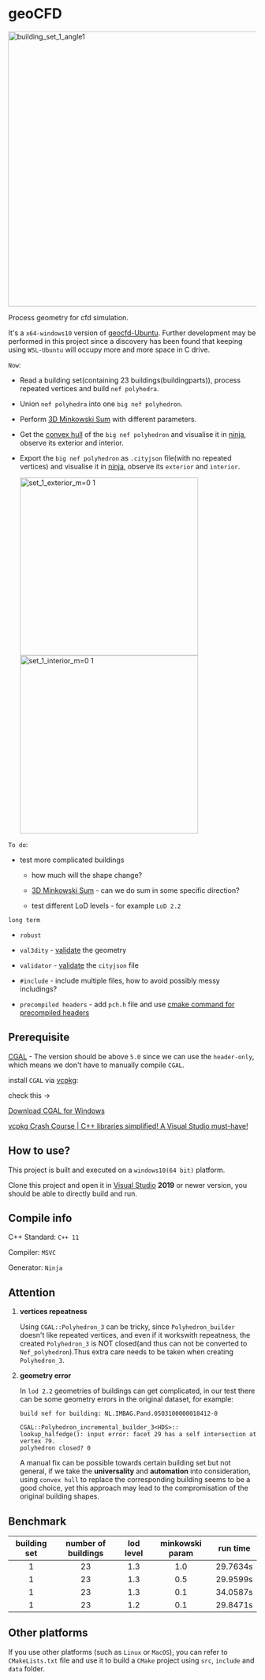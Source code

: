 # geoCFD

<img width="558" alt="building_set_1_angle1" src="https://user-images.githubusercontent.com/72781910/193407829-c08d1cbf-7cc6-4a71-8a62-010c2e9d73e7.PNG">

Process geometry for cfd simulation.

It's a `x64-windows10` version of [geocfd-Ubuntu](https://github.com/SEUZFY/geocfd-Ubuntu). Further development may be performed in this project since a discovery has been found 
that keeping using `WSL-Ubuntu` will occupy more and more space in C drive.

`Now`:

- Read a building set(containing 23 buildings(buildingparts)), process repeated vertices and build `nef polyhedra`.

- Union `nef polyhedra` into one `big nef polyhedron`.

- Perform [3D Minkowski Sum](https://doc.cgal.org/latest/Minkowski_sum_3/index.html#Chapter_3D_Minkowski_Sum_of_Polyhedra) with different parameters.

- Get the [convex hull](https://en.wikipedia.org/wiki/Convex_hull) of the `big nef polyhedron` and visualise it in [ninja](https://ninja.cityjson.org/), observe its exterior and interior.

- Export the `big nef polyhedron` as `.cityjson` file(with no repeated vertices) and visualise it in [ninja](https://ninja.cityjson.org/), observe its `exterior` and `interior`.

  <img width="361" alt="set_1_exterior_m=0 1" src="https://user-images.githubusercontent.com/72781910/193407856-042f6d65-5655-44df-bd39-969bf369b5c1.PNG">   <img width="361" alt="set_1_interior_m=0 1" src="https://user-images.githubusercontent.com/72781910/193408048-7be363a3-4067-4819-ae5b-076114c8478f.PNG">

`To do`:

- test more complicated buildings 

  - how much will the shape change?
  
  - [3D Minkowski Sum](https://doc.cgal.org/latest/Minkowski_sum_3/index.html#Chapter_3D_Minkowski_Sum_of_Polyhedra) - can we do sum in some specific direction?

  - test different LoD levels - for example `LoD 2.2`

 `long term`
 
  - `robust`
  
  - `val3dity`  - [validate](http://geovalidation.bk.tudelft.nl/val3dity/) the geometry
  
  - `validator` - [validate](https://validator.cityjson.org/) the `cityjson` file
  
  - `#include` - include multiple files, how to avoid possibly messy includings?

  - `precompiled headers` - add `pch.h` file and use [cmake command for precompiled headers](https://cmake.org/cmake/help/latest/command/target_precompile_headers.html)
 
## Prerequisite

[CGAL](https://www.cgal.org/) - The version should be above `5.0` since we can use the `header-only`, which means we don't have to manually compile `CGAL`.

install `CGAL` via [vcpkg](https://vcpkg.io/en/index.html):

check this -> 

[Download CGAL for Windows](https://www.cgal.org/download/windows.html)

[vcpkg Crash Course | C++ libraries simplified! A Visual Studio must-have!](https://www.youtube.com/watch?v=b7SdgK7Y510)

## How to use?

This project is built and executed on a `windows10(64 bit)` platform.

Clone this project and open it in [Visual Studio](https://visualstudio.microsoft.com/) **2019** or newer version, you should be able to directly build and run.

## Compile info

C++ Standard: `C++ 11`

Compiler: `MSVC`

Generator: `Ninja`

## Attention
1. **vertices repeatness**

	Using `CGAL::Polyhedron_3` can be tricky, since `Polyhedron_builder` doesn't like repeated vertices, and even if it workswith repeatness, the created `Polyhedron_3` is NOT closed(and thus can not be converted to `Nef_polyhedron`).Thus extra care needs to be taken when creating `Polyhedron_3`.

2. **geometry error**

	In `lod 2.2` geometries of buildings can get complicated, in our test there can be some geometry errors in the original dataset, for example:
	```console
	build nef for building: NL.IMBAG.Pand.0503100000018412-0

	CGAL::Polyhedron_incremental_builder_3<HDS>::
	lookup_halfedge(): input error: facet 29 has a self intersection at vertex 79.
	polyhedron closed? 0
	```
	A manual fix can be possible towards certain building set but not general, if we take the **universality** and **automation** into consideration, using `convex hull` to replace the corresponding building seems to be a good choice, yet this approach may lead to the compromisation of the original building shapes.

## Benchmark

| building set| number of buildings |    lod level    | minkowski param | run time |
| :---------: | :-----------------: | :-------------: | :-------------: | :------: |
| 1           | 23                  | 1.3             | 1.0             | 29.7634s |
| 1           | 23                  | 1.3             | 0.5             | 29.9599s |
| 1           | 23                  | 1.3             | 0.1             | 34.0587s |
| 1           | 23                  | 1.2             | 0.1             | 29.8471s |

## Other platforms

If you use other platforms (such as `Linux` or `MacOS`), you can refer to `CMakeLists.txt` file and use it to build a `CMake` project using `src`, `include` and `data` folder.
